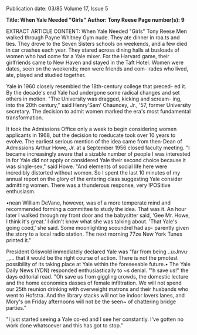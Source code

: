 Publication date: 03/85
Volume 17, Issue 5

**Title: When Yale Needed "Girls"**
**Author: Tony Reese**
**Page number(s): 9**

EXTRACT ARTICLE CONTENT:
When Yale Needed "Girls" 
Tony Reese 
Men walked through Payne Whitney Gym nude. They ate dinner in 
roa.ts and ties. They drove to the Seven Sisters schools on weekends, and 
a few died in car crashes each year. They stared across dining halls at 
busloads of women who had come for a Yale mixer. For the Harvard 
game, their girlfriends came to New Haven and stayed in the Taft Hotel. 
Women were dates, seen on the weekends; men were friends and com-
rades who lived, ate, played and studied together. 

Yale in 1960 closely resembled the 18th-century college that preced-
ed it. By the decade's end Yale had undergone some radical changes and 
set others in motion. "The University was dragged, kicking and scream-
ing, into the 20th century," said Henry'Sam' Chauncey, Jr., '57, former 
University secretary. The decision to admit women marked the era's 
most fundamental transformation. 

It took the Admissions Office only a week to begin considering women 
applicants in 1968, but the decision to roeducate took over 10 years to 
evolve. The earliest serious mention of the idea came from then-Dean of 
Admissions Arthur Howe, Jr. at a September 1956 closed faculty 
meeting. "I became increasingly aware that a sizable number of people I 
was interested in for Yale did not apply or considered Yale their second 
choice because it was single-sex," said Howe. "And elements of social life 
here were incredibly distorted without women. So I spent the last 10 
minutes of my annual report on the glory of the entering class suggesting 
Yale consider admitting women. There was a thunderous response, very 
!POSitive enthusiasm. 

•nean William DeVane, however, was of a more temperate mind and 
recommended forming a committee to study the idea. That was it. An 
hour later I walked through my front door and the babysitter said, 'Gee 
Mr. Howe, I think it's great.' I didn't know what she was talking about. 
'That Yale's going coed,' she said. Some moonlighting scoundrel had ap-
parently given the story to a local radio station. The next morning 77ze 
New York Tunes printed it." 

President Griswold immediately declared Yale was "far from being 
..u:Jnvu· _,... that it would be the right course of action. There is not the 
pmotest possibility of its taking place at Yale within the foreseeable 
future.• The Yale Daily News (YDN) responded enthusiastically to 
~s 
denial. "'h save us!" the days editorial read. "Oh save us 
from giggling crowds, the domestic lecture and the home economics 
dasses of female inflltration. We will not spend our 25th reunion drinking 
with overweight matrons and their husbands who went to Hofstra. And 
the library stacks will not be indoor lovers lanes, and Mory's on Friday 
afternoons will not be the seen~ of chattering bridge parties." 

"I just started seeing a 
Yale co-ed and I see 
her constantly. I've 
gotten no work done 
whatsoever and this 
has got to stop."